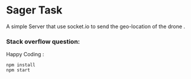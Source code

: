 # Sager Task 

A simple Server that use socket.io to send the geo-location of the drone . 

### Stack overflow question:


Happy Coding : 
```
npm install
npm start
```



